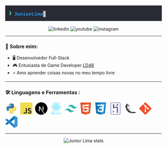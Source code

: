 ![bash](bash.gif)
<div id="header" align="center">
 <a src="">
  <img src="https://img.shields.io/badge/LinkedIn-blue?style=for-the-badge&logo=linkedin&logoColor=white" alt="linkedin"/>
 </a>
 <a src="https://www.youtube.com/channel/UCh5-nmCnFTUD2LsPTzWmdKg">
  <img src="https://img.shields.io/badge/YouTube-red?style=for-the-badge&logo=youtube&logoColor=white" alt="youtube"/>
 </a>
 <a src="">
  <img src="https://img.shields.io/badge/Instagram-orange?style=for-the-badge&logo=youtube&logoColor=white" alt="instagram"/>
 </a>
</div>

---

### 👾 Sobre mim:

- 🖥️  Desenvolvedor Full-Stack 
- 🎮  Entusiasta de Game Developer [LD48](https://ldjam.com/events/ludum-dare/48/britaminer)
- ⭐  Amo aprender coisas novas no meu tempo livre


---

### :hammer_and_wrench: Linguagens e Ferramentas :

<div>
 <img src="https://github.com/devicons/devicon/blob/master/icons/python/python-original.svg" title="Python" alt="Python" width="40" height="40"/>&nbsp;
 <img src="https://github.com/devicons/devicon/blob/master/icons/javascript/javascript-original.svg" title="Javascript" alt="Javascript" width="40" height="40"/>&nbsp;
 <img src="https://github.com/devicons/devicon/blob/master/icons/nextjs/nextjs-original.svg" title="Nextjs" alt="Nextjs" width="40" height="40"/>&nbsp;
 <img src="https://github.com/devicons/devicon/blob/master/icons/react/react-original-wordmark.svg" title="React" alt="React" width="40" height="40"/>&nbsp; 
 <img src="https://github.com/devicons/devicon/blob/master/icons/tailwindcss/tailwindcss-plain.svg" title="Tailwindcss" alt="Tailwindcss" width="40" height="40"/>&nbsp;
 <img src="https://github.com/devicons/devicon/blob/master/icons/html5/html5-original.svg" title="Html5" alt="Html5" width="40" height="40"/>&nbsp;
 <img src="https://github.com/devicons/devicon/blob/master/icons/css3/css3-original.svg" title="Css3" alt="Css3" width="40" height="40"/>&nbsp;
 <img src="https://github.com/devicons/devicon/blob/master/icons/heroku/heroku-original.svg" title="Heroku" alt="Heroku" width="40" height="40"/>&nbsp;
 <img src="https://github.com/devicons/devicon/blob/master/icons/flask/flask-original.svg" title="Flask" alt="Flask" width="40" height="40"/>&nbsp;
 <img src="https://github.com/devicons/devicon/blob/master/icons/git/git-original.svg" title="Git" alt="Git" width="40" height="40"/>&nbsp;
 <img src="https://github.com/devicons/devicon/blob/master/icons/vscode/vscode-original.svg" title="Vscode" alt="Vscode" width="40" height="40"/>&nbsp;
</div>

---

<div align="center">
 <img src="https://github-readme-stats.vercel.app/api?username=iorjunior&theme=dark&show_icons=true&count_private=true" alt="Junior Lima stats">
</div>

 
